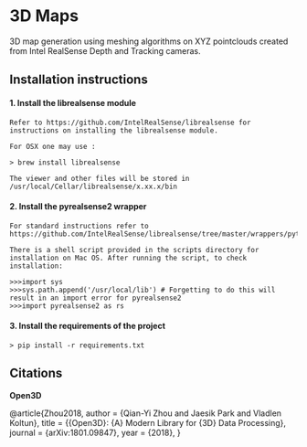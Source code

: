 # 3D Maps

3D map generation using meshing algorithms on XYZ pointclouds created from Intel RealSense Depth and Tracking cameras.

## Installation instructions

#### 1. Install the librealsense module

	Refer to https://github.com/IntelRealSense/librealsense for instructions on installing the librealsense module.

	For OSX one may use :

	> brew install librealsense

	The viewer and other files will be stored in /usr/local/Cellar/librealsense/x.xx.x/bin

#### 2. Install the pyrealsense2 wrapper

	For standard instructions refer to https://github.com/IntelRealSense/librealsense/tree/master/wrappers/python

	There is a shell script provided in the scripts directory for installation on Mac OS. After running the script, to check installation:
	
	>>>import sys
	>>>sys.path.append('/usr/local/lib') # Forgetting to do this will result in an import error for pyrealsense2
	>>>import pyrealsense2 as rs

#### 3. Install the requirements of the project

	> pip install -r requirements.txt

## Citations

**Open3D**

@article{Zhou2018,
	author    = {Qian-Yi Zhou and Jaesik Park and Vladlen Koltun},
	title     = {{Open3D}: {A} Modern Library for {3D} Data Processing},
	journal   = {arXiv:1801.09847},
	year      = {2018},
}
